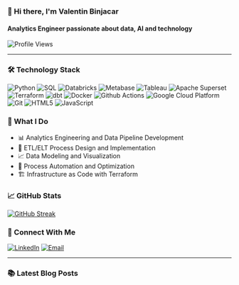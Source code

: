 ### 👋 Hi there, I'm Valentin Binjacar
#### Analytics Engineer passionate about data, AI and technology

![Profile Views](https://komarev.com/ghpvc/?username=binjac&color=fb4362)

---

### 🛠 Technology Stack

<p>
  <img alt="Python" src="https://img.shields.io/badge/-Python-3776AB?style=flat-square&logo=python&logoColor=white" />
  <img alt="SQL" src="https://img.shields.io/badge/-SQL-4479A1?style=flat-square&logo=postgresql&logoColor=white" />
  <img alt="Databricks" src="https://img.shields.io/badge/-Databricks-FF3621?style=flat-square&logo=databricks&logoColor=white" />
  <img alt="Metabase" src="https://img.shields.io/badge/-Metabase-509EE3?style=flat-square&logo=metabase&logoColor=white" />
  <img alt="Tableau" src="https://img.shields.io/badge/-Tableau-E97627?style=flat-square&logo=tableau&logoColor=white" />
  <img alt="Apache Superset" src="https://img.shields.io/badge/-Superset-00A699?style=flat-square&logo=apache&logoColor=white" />
  <img alt="Terraform" src="https://img.shields.io/badge/-Terraform-7B42BC?style=flat-square&logo=terraform&logoColor=white" />
  <img alt="dbt" src="https://img.shields.io/badge/-dbt-FF694B?style=flat-square&logo=dbt&logoColor=white" />
  <img alt="Docker" src="https://img.shields.io/badge/-Docker-46a2f1?style=flat-square&logo=docker&logoColor=white" />
  <img alt="Github Actions" src="https://img.shields.io/badge/-Github_Actions-2088FF?style=flat-square&logo=github-actions&logoColor=white" />
  <img alt="Google Cloud Platform" src="https://img.shields.io/badge/-Google_Cloud_Platform-1a73e8?style=flat-square&logo=google-cloud&logoColor=white" />
  <img alt="Git" src="https://img.shields.io/badge/-Git-F05032?style=flat-square&logo=git&logoColor=white" />
  <img alt="HTML5" src="https://img.shields.io/badge/-HTML5-E34F26?style=flat-square&logo=html5&logoColor=white" />
  <img alt="JavaScript" src="https://img.shields.io/badge/-JavaScript-F7DF1E?style=flat-square&logo=javascript&logoColor=black" />
</p>

### 🎯 What I Do

- 📊 Analytics Engineering and Data Pipeline Development
- 🔄 ETL/ELT Process Design and Implementation
- 📈 Data Modeling and Visualization
- 🤖 Process Automation and Optimization
- 🏗️ Infrastructure as Code with Terraform

### 📈 GitHub Stats

[![GitHub Streak](https://streak-stats.demolab.com?user=binjac&theme=dark&hide_border=true)](https://git.io/streak-stats)

### 🤝 Connect With Me

[![LinkedIn](https://img.shields.io/badge/-LinkedIn-0077B5?style=flat-square&logo=linkedin&logoColor=white)](https://www.linkedin.com/in/valentin-binjacar/)
[![Email](https://img.shields.io/badge/-Email-D14836?style=flat-square&logo=gmail&logoColor=white)](mailto:valbinjacar@gmail.com)

---

### 📚 Latest Blog Posts
<!-- BLOG-POST-LIST:START -->
<!-- Add your blog posts here or remove if not applicable -->
<!-- BLOG-POST-LIST:END -->
